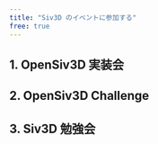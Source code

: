 ```yaml
---
title: "Siv3D のイベントに参加する"
free: true
---
```


## 1. OpenSiv3D 実装会


## 2. OpenSiv3D Challenge


## 3. Siv3D 勉強会
